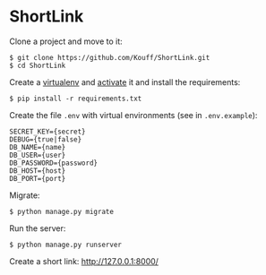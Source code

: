 # ShortLink

Clone a project and move to it:

    $ git clone https://github.com/Kouff/ShortLink.git
    $ cd ShortLink

Create a [virtualenv](https://virtualenv.pypa.io/en/latest/installation.html#via-pip)
and [activate](https://virtualenv.pypa.io/en/latest/user_guide.html#activators) it and install the requirements:

    $ pip install -r requirements.txt

Create the file `.env` with virtual environments (see in `.env.example`):

    SECRET_KEY={secret}
    DEBUG={true|false}
    DB_NAME={name}
    DB_USER={user}
    DB_PASSWORD={password}
    DB_HOST={host}
    DB_PORT={port}

Migrate:

    $ python manage.py migrate

Run the server:

    $ python manage.py runserver

Create a short link: http://127.0.0.1:8000/
